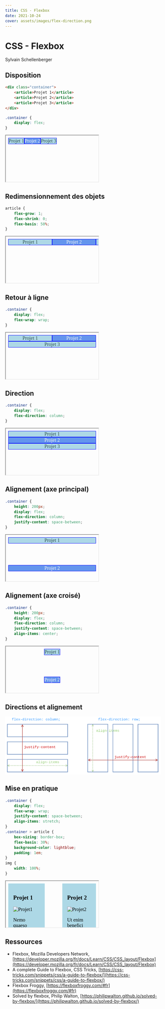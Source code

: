 ```yaml
---
title: CSS - Flexbox
date: 2021-10-24
cover: assets/images/flex-direction.png
---
```


# CSS - Flexbox

Sylvain Schellenberger

## Disposition <!-- .slide: class="split-panel-50-50" -->

<div>

```html
<div class="container">
	<article>Projet 1</article>
	<article>Projet 2</article>
	<article>Projet 3</article>
</div>
```

```css
.container {
	display: flex;
}
```

</div>

<iframe srcdoc="<head>
    <style>
        .container {
            display: flex;
        }
        article {
            box-sizing: border-box;
            text-align: center;
            border: 1px solid blue;
        }
        article:nth-child(odd) {
            background-color: lightblue;
            color: darkslategray;
        }
        article:nth-child(even) {
            background-color: cornflowerblue;
            color: whitesmoke;
        }
    </style>
</head>
<body>
    <div class=container>
        <article>Projet 1</article>
        <article>Projet 2</article>
        <article>Projet 3</article>
    </div>
</body>"></iframe>

## Redimensionnement des objets <!-- .slide: class="split-panel-50-50" -->

```css
article {
	flex-grow: 1;
	flex-shrink: 0;
	flex-basis: 50%;
}
```

<iframe srcdoc="
<head>
	<style>
        .container {
            display: flex;
        }
        article {
            box-sizing: border-box;
            border: 1px solid blue;
            text-align: center;
            flex-grow: 1;
            flex-shrink: 0;
            flex-basis: 50%;
        }
        article:nth-child(odd) {
            background-color: lightblue;
            color: darkslategray;
        }
        article:nth-child(even) {
            background-color: cornflowerblue;
            color: whitesmoke;
        }
    </style>
</head>
<body>
    <div class=container>
        <article>Projet 1</article>
        <article>Projet 2</article>
        <article>Projet 3</article>
    </div>
</body>"></iframe>

## Retour à ligne <!-- .slide: class="split-panel-50-50" -->

```css
.container {
	display: flex;
	flex-wrap: wrap;
}
```

<iframe srcdoc="<head>
    <style>
        .container {
            display: flex;
            flex-wrap: wrap;
        }
        article {
            box-sizing: border-box;
            border: 1px solid blue;
            text-align: center;
            flex-grow: 1;
            flex-shrink: 0;
            flex-basis: 50%;
        }
        article:nth-child(odd) {
            background-color: lightblue;
            color: darkslategray;
        }
        article:nth-child(even) {
            background-color: cornflowerblue;
            color: whitesmoke;
        }
    </style>
</head>
<body>
    <div class=container>
        <article>Projet 1</article>
        <article>Projet 2</article>
        <article>Projet 3</article>
    </div>
</body>"></iframe>

## Direction <!-- .slide: class="split-panel-50-50" -->

```css
.container {
	display: flex;
	flex-direction: column;
}
```

<iframe srcdoc="<head>
<style>
        .container {
            display: flex;
            flex-wrap: wrap;
			flex-direction: column;
        }
        article {
            box-sizing: border-box;
            border: 1px solid blue;
            text-align: center;
            flex-grow: 1;
            flex-shrink: 0;
            flex-basis: 50%;
        }
        article:nth-child(odd) {
            background-color: lightblue;
            color: darkslategray;
        }
        article:nth-child(even) {
            background-color: cornflowerblue;
            color: whitesmoke;
        }
    </style>
</head>
<body>
    <div class=container>
        <article>Projet 1</article>
        <article>Projet 2</article>
        <article>Projet 3</article>
    </div>
</body>"></iframe>

## Alignement (axe principal) <!-- .slide: class="split-panel-50-50" -->

```css
.container {
    height: 200px;
    display: flex;
	flex-direction: column;
    justify-content: space-between;
}
```

<iframe srcdoc="
<head>
	<style>
        .container {
            height: 200px;
            display: flex;
			flex-direction: column;
            justify-content: space-between;
        }
        article {
            box-sizing: border-box;
            border: 1px solid blue;
            text-align: center;
        }
        article:nth-child(odd) {
            background-color: lightblue;
            color: darkslategray;
        }
        article:nth-child(even) {
            background-color: cornflowerblue;
            color: whitesmoke;
        }
    </style>
</head>
<body>
    <div class=container>
        <article>Projet 1</article>
        <article>Projet 2</article>
        <article>Projet 3</article>
    </div>
</body>"></iframe>

## Alignement (axe croisé) <!-- .slide: class="split-panel-50-50" -->

```css
.container {
    height: 200px;
    display: flex;
	flex-direction: column;
    justify-content: space-between;
    align-items: center;
}
```

<iframe srcdoc="
<head>
	<style>
        .container {
            height: 200px;
            display: flex;
			flex-direction: column;
            justify-content: space-between;
            align-items: center;
        }
        article {
            box-sizing: border-box;
            border: 1px solid blue;
            text-align: center;
        }
        article:nth-child(odd) {
            background-color: lightblue;
            color: darkslategray;
        }
        article:nth-child(even) {
            background-color: cornflowerblue;
            color: whitesmoke;
        }
    </style>
</head>
<body>
    <div class=container>
        <article>Projet 1</article>
        <article>Projet 2</article>
        <article>Projet 3</article>
    </div>
</body>"></iframe>

## Directions et alignement

![L'axe principal est vertical lorsque la direction est en colonne, et horizontal lorsque la direction est en rang. Pour l'axe croisé, c'est l'inverse](assets/images/flex-direction.png)

## Mise en pratique <!-- .slide: class="split-panel-50-50" -->

```css
.container {
    display: flex;
    flex-wrap: wrap;
    justify-content: space-between;
    align-items: stretch;
}
.container > article {
    box-sizing: border-box;
    flex-basis: 30%;
    background-color: lightblue;
    padding: 1em;
}
img {
    width: 100%;
}
```


<iframe srcdoc="
<head>
	<style>
        .container {
            display: flex;
            flex-wrap: wrap;
            justify-content: space-between;
            align-items: stretch;
        }
        .container > article {
            box-sizing: border-box;
            flex-basis: 30%;
            background-color: lightblue;
            padding: 1em;
        }
        img {
            width: 100%;
        }
    </style>
</head>
<body>
    <div class=container>
        <article>
            <h3>Projet 1</h3>
            <img src=https://via.placeholder.com/300 alt=Projet1 >
            <p>Nemo quaeso miretur, si post exsudatos labores itinerum longos congestosque adfatim commeatus.</p>
        </article>
        <article>
            <h3>Projet 2</h3>
            <img src=https://via.placeholder.com/300 alt=Projet2 >
            <p>Ut enim benefici liberalesque sumus, non ut exigamus gratiam .</p>
        </article>
        <article>
            <h3>Projet 3</h3>
            <img src=https://via.placeholder.com/300 alt=Projet3 >
            <p>Illud tamen clausos vehementer angebat quod captis navigiis, quae frumenta vehebant per flumen.</p>
        </article>
    </div>
</body>"></iframe>

## Ressources

- Flexbox, Mozilla Developers Network, [https://developer.mozilla.org/fr/docs/Learn/CSS/CSS_layout/Flexbox](https://developer.mozilla.org/fr/docs/Learn/CSS/CSS_layout/Flexbox)
- A complete Guide to Flexbox, CSS Tricks, [https://css-tricks.com/snippets/css/a-guide-to-flexbox/](https://css-tricks.com/snippets/css/a-guide-to-flexbox/)
- Flexbox Froggy, [https://flexboxfroggy.com/#fr](https://flexboxfroggy.com/#fr)
- Solved by flexbox, Philip Walton, [https://philipwalton.github.io/solved-by-flexbox/](https://philipwalton.github.io/solved-by-flexbox/)